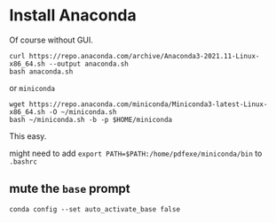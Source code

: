 # Install Anaconda

Of course without GUI.

```
curl https://repo.anaconda.com/archive/Anaconda3-2021.11-Linux-x86_64.sh --output anaconda.sh
bash anaconda.sh
```

or `miniconda`

```
wget https://repo.anaconda.com/miniconda/Miniconda3-latest-Linux-x86_64.sh -O ~/miniconda.sh
bash ~/miniconda.sh -b -p $HOME/miniconda
```

This easy.

might need to add `export PATH=$PATH:/home/pdfexe/miniconda/bin` to `.bashrc`

## mute the `base` prompt

```
conda config --set auto_activate_base false
```


